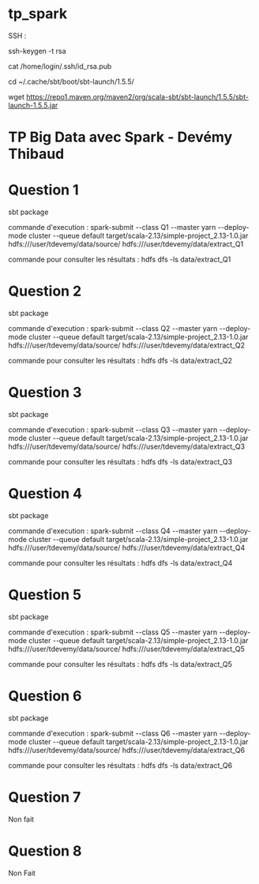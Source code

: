 # tp_spark

SSH : 


ssh-keygen -t rsa


cat /home/login/.ssh/id_rsa.pub


cd  ~/.cache/sbt/boot/sbt-launch/1.5.5/


wget https://repo1.maven.org/maven2/org/scala-sbt/sbt-launch/1.5.5/sbt-launch-1.5.5.jar

# TP Big Data avec Spark - Devémy Thibaud

# Question 1

  sbt package
  
  commande d'execution : spark-submit --class Q1 --master yarn --deploy-mode cluster --queue default target/scala-2.13/simple-project_2.13-1.0.jar      hdfs:///user/tdevemy/data/source/ hdfs:///user/tdevemy/data/extract_Q1
  
  commande pour consulter les résultats : hdfs dfs -ls data/extract_Q1

# Question 2

sbt package

commande d'execution : spark-submit --class Q2 --master yarn --deploy-mode cluster --queue default target/scala-2.13/simple-project_2.13-1.0.jar hdfs:///user/tdevemy/data/source/ hdfs:///user/tdevemy/data/extract_Q2

commande pour consulter les résultats : hdfs dfs -ls data/extract_Q2

# Question 3

sbt package

commande d'execution : spark-submit --class Q3 --master yarn --deploy-mode cluster --queue default target/scala-2.13/simple-project_2.13-1.0.jar hdfs:///user/tdevemy/data/source/ hdfs:///user/tdevemy/data/extract_Q3

commande pour consulter les résultats : hdfs dfs -ls data/extract_Q3

# Question 4

sbt package

commande d'execution : spark-submit --class Q4 --master yarn --deploy-mode cluster --queue default target/scala-2.13/simple-project_2.13-1.0.jar hdfs:///user/tdevemy/data/source/ hdfs:///user/tdevemy/data/extract_Q4

commande pour consulter les résultats : hdfs dfs -ls data/extract_Q4

# Question 5

sbt package

commande d'execution : spark-submit --class Q5 --master yarn --deploy-mode cluster --queue default target/scala-2.13/simple-project_2.13-1.0.jar hdfs:///user/tdevemy/data/source/ hdfs:///user/tdevemy/data/extract_Q5

commande pour consulter les résultats : hdfs dfs -ls data/extract_Q5

# Question 6

sbt package

commande d'execution : spark-submit --class Q6 --master yarn --deploy-mode cluster --queue default target/scala-2.13/simple-project_2.13-1.0.jar hdfs:///user/tdevemy/data/source/ hdfs:///user/tdevemy/data/extract_Q6

commande pour consulter les résultats : hdfs dfs -ls data/extract_Q6

# Question 7

Non fait

# Question 8

Non Fait
